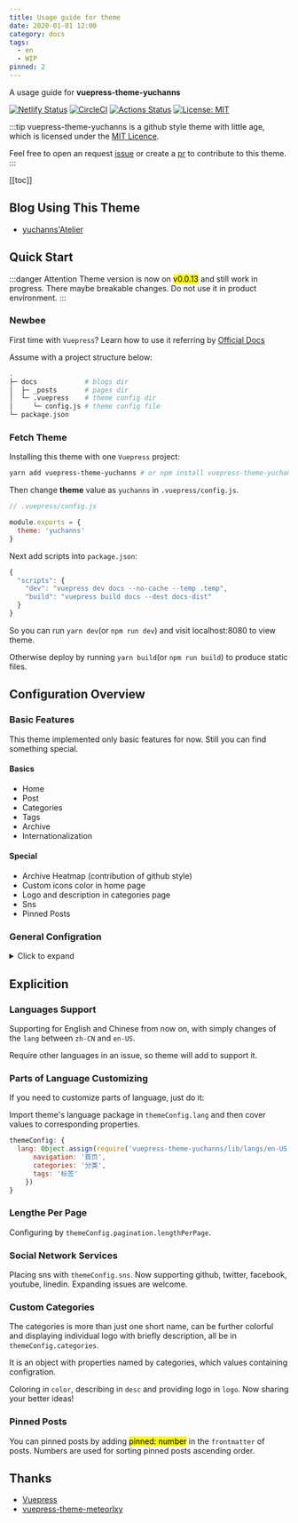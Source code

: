 ```yaml
---
title: Usage guide for theme
date: 2020-01-01 12:00
category: docs
tags:
  - en
  - WIP
pinned: 2
---
```

A usage guide for **vuepress-theme-yuchanns**

[![Netlify Status](https://api.netlify.com/api/v1/badges/adac5706-bf93-419a-a239-782fa94d4358/deploy-status)](https://app.netlify.com/sites/vuepress-theme-yuchanns/deploys)
[![CircleCI](https://circleci.com/gh/yuchanns/vuepress-theme-yuchanns/tree/master.svg?style=svg&circle-token=7d312c35e3cb469cdfef653f334741bb26052888)](https://circleci.com/gh/yuchanns/vuepress-theme-yuchanns/tree/master)
[![Actions Status](https://github.com/yuchanns/vuepress-theme-yuchanns/workflows/Node%20CI/badge.svg)](https://github.com/yuchanns/vuepress-theme-yuchanns/actions)
[![License: MIT](https://img.shields.io/badge/License-MIT-yellow.svg)](https://github.com/yuchanns/vuepress-theme-yuchanns/blob/master/LICENSE)

:::tip
vuepress-theme-yuchanns is a github style theme with little age, which is licensed under the [MIT Licence](https://github.com/yuchanns/vuepress-theme-yuchanns/blob/master/LICENSE).

Feel free to open an request [issue](https://github.com/yuchanns/vuepress-theme-yuchanns/issues/new) or create a [pr](https://github.com/yuchanns/vuepress-theme-yuchanns/compare) to contribute to this theme.
:::
<!-- more -->

[[toc]]

## Blog Using This Theme
* [yuchanns'Atelier](https://yuchanns.org)

## Quick Start
:::danger Attention
Theme version is now on <mark>v0.0.13</mark> and still work in progress. There maybe breakable changes. Do not use it in product environment.
:::
### Newbee
First time with `Vuepress`? Learn how to use it referring by [Official Docs](https://vuepress.vuejs.org)

Assume with a project structure below:
```sh
.
├─ docs            # blogs dir
│  ├─ _posts       # pages dir
│  └─ .vuepress    # theme config dir
│     └─ config.js # theme config file
└─ package.json
```
### Fetch Theme
Installing this theme with one `Vuepress` project:
```sh
yarn add vuepress-theme-yuchanns # or npm install vuepress-theme-yuchanns
```
Then change **theme** value as `yuchanns` in `.vuepress/config.js`.
```js
// .vuepress/config.js

module.exports = {
  theme: 'yuchanns'
}
```
Next add scripts into `package.json`:
```js
{
  "scripts": {
    "dev": "vuepress dev docs --no-cache --temp .temp",
    "build": "vuepress build docs --dest docs-dist"
  }
}
```
So you can run `yarn dev`(or `npm run dev`) and visit localhost:8080 to view theme.

Otherwise deploy by running `yarn build`(or `npm run build`) to produce static files.

## Configuration Overview
### Basic Features
This theme implemented only basic features for now. Still you can find something special.

#### Basics
* Home
* Post
* Categories
* Tags
* Archive
* Internationalization

#### Special
* Archive Heatmap (contribution of github style)
* Custom icons color in home page
* Logo and description in categories page
* Sns
* Pinned Posts

### General Configration
<details>
<summary>Click to expand</summary>

```js
module.exports = {
  title: 'vuepress-theme-yuchanns',

  description: 'a Vuepress theme presented by yuchanns',

  theme: 'yuchanns',

  locales: {
    '/': {
      lang: 'en-US'
    }
  },

  themeConfig: {
    lang: 'en-US',

    pagination: {
      lengthPerPage: 5
    },

    sns: {
      github: {
        account: 'yuchanns',
        link: 'https://github.com/yuchanns'
      },
      twitter: {
        account: 'airamusume',
        link: 'https://twitter.com/airamusume'
      },
      facebook: {
        account: 'airamusume',
        link: 'https://www.facebook.com/airamusume'
      },
      youtube: {
        account: 'Github',
        link: 'https://www.youtube.com/github'
      },
      linkedin: {
        account: 'Github',
        link: 'https://www.linkedin.com/company/github'
      }
    },

    categories: {
      docs: { color: '#e34c26', desc: 'Showing the usage of vuepress-theme-yuchanns.展示本主题的使用方法' }
    }
  }
}
```
</details>

## Explicition
### Languages Support
Supporting for English and Chinese from now on, with simply changes of the `lang` between `zh-CN` and `en-US`.

Require other languages in an issue, so theme will add to support it.

### Parts of Language Customizing

If you need to customize parts of language, just do it:

Import theme's language package in `themeConfig.lang` and then cover values to corresponding properties.

```js
themeConfig: {
  lang: Object.assign(require('vuepress-theme-yuchanns/lib/langs/en-US'), {
      navigation: '首页',
      categories: '分类',
      tags: '标签'
    })
}
```

### Lengthe Per Page
Configuring by `themeConfig.pagination.lengthPerPage`.

### Social Network Services
Placing sns with `themeConfig.sns`. Now supporting github, twitter, facebook, youtube, linedin. Expanding issues are welcome.

### Custom Categories
The categories is more than just one short name, can be further colorful and displaying individual logo with briefly description, all be in `themeConfig.categories`.

It is an object with properties named by categories, which values containing configration.

Coloring in `color`, describing in `desc` and providing logo in `logo`. Now sharing your better ideas!

### Pinned Posts
You can pinned posts by adding <mark>pinned: number</mark> in the `frontmatter` of posts. Numbers are used for sorting pinned posts ascending order.

## Thanks
* [Vuepress](https://github.com/vuejs/vuepress)
* [vuepress-theme-meteorlxy](https://github.com/meteorlxy/vuepress-theme-meteorlxy)

